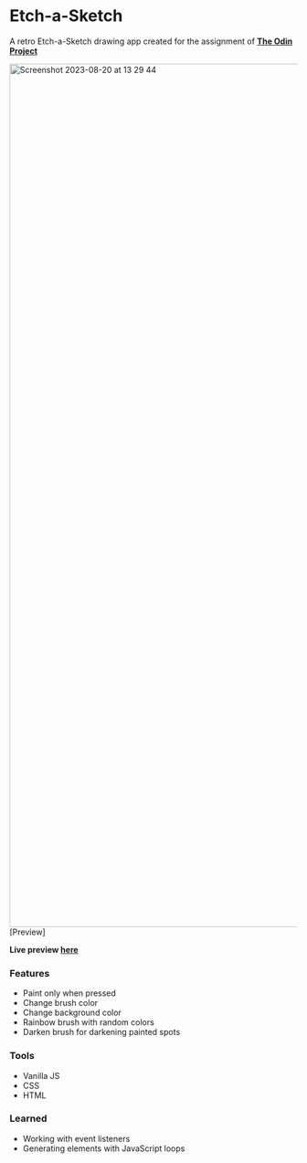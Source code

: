 # Etch-a-Sketch

A retro Etch-a-Sketch drawing app created for the assignment of **[The Odin Project](https://www.theodinproject.com/)**

<img width="1512" alt="Screenshot 2023-08-20 at 13 29 44" src="https://github.com/koeebeth/etch-a-sketch/assets/96339397/777b46a5-a85a-4010-8fc6-817e915c41d1">[Preview]


**Live preview [here](https://koeebeth.github.io/etch-a-sketch/)**

### Features
- Paint only when pressed
- Change brush color
- Change background color
- Rainbow brush with random colors
- Darken brush for darkening painted spots

### Tools
- Vanilla JS
- CSS
- HTML

### Learned
- Working with event listeners
- Generating elements with JavaScript loops
